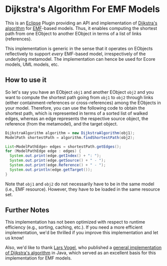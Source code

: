 Dijkstra's Algorithm For EMF Models
===================================

This is an [Eclipse](http://www.eclipse.org/) Plugin providing an API and implementation of
[Dijkstra's algorithm](http://en.wikipedia.org/wiki/Dijkstra%27s_algorithm)
for [EMF](http://www.eclipse.org/modeling/emf/ "Eclipse Modeling Framework")-based
models. Thus, it enables computing the shortest path from one EObject to another
EObject in terms of a list of links (references).

This implementation is generic in the sense that it operates on EObjects reflectively
to support *every* EMF-based model, irrespectively of the underlying metamodel. The
implementation can hence be used for Ecore models, UML models, etc.

How to use it
-------------

So let's say you have an EObject `obj1` and another EObject `obj2` and you want to
compute the shortest path going from `obj1` to `obj2` through links (either
containment-references or cross-references) among the EObjects in your model.
Therefore, you can use the following code to obtain the shortest path, which is
represented in terms of a sorted list of walked edges, whereas an edge represents
the respective source object, the reference (from the metamodel), and the target object.
```java
DijkstraAlgorithm algorithm = new DijkstraAlgorithm(obj1);
ModelPath shortestPath = algorithm.findShortestPath(obj2);

List<ModelPathEdge> edges = shortestPath.getEdges();
for (ModelPathEdge edge : edges) {
  System.out.print(edge.getIndex() + ": ");
  System.out.print(edge.getSource() + " - ");
  System.out.print(edge.Reference() + " - ");
  System.out.println(edge.getTarget());
}
```

Note that `obj1` and `obj2` do not necessarily have to be in the same model
(i.e., EMF resource). However, they have to be loaded in the same resource set.

Further Notes
-------------

This implementation has not been optimized with respect to runtime efficiency
(e.g., sorting, caching, etc.). If you need a more efficient implementation, we'd
be thrilled if you improve this implementation and let us know!

Also, we'd like to thank [Lars Vogel](http://www.vogella.com/people/larsvogel.html), who
published a
[general implementation of Dijkstra's algorithm](http://www.vogella.com/articles/JavaAlgorithmsDijkstra/article.html)
in Java, which served as an excellent basis for this implementation for EMF models.
